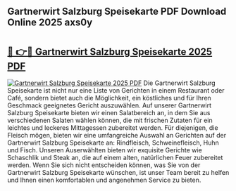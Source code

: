 ## Gartnerwirt Salzburg Speisekarte PDF Download Online 2025 axs0y

# <h2><a href="http://gc9nys.nevu.top/?p=Gartnerwirt+Salzburg+Speisekarte">🔗 👉🔴 Gartnerwirt Salzburg Speisekarte 2025 PDF</a></h2>

[![Gartnerwirt Salzburg Speisekarte 2025 PDF](https://i.imgur.com/dBaPXMq.png)](http://gc9nys.nevu.top/?p=Gartnerwirt+Salzburg+Speisekarte)
Die Gartnerwirt Salzburg Speisekarte ist nicht nur eine Liste von Gerichten in einem Restaurant oder Café, sondern bietet auch die Möglichkeit, ein köstliches und für Ihren Geschmack geeignetes Gericht auszuwählen. Auf unserer Gartnerwirt Salzburg Speisekarte bieten wir einen Salatbereich an, in dem Sie aus verschiedenen Salaten wählen können, die mit frischen Zutaten für ein leichtes und leckeres Mittagessen zubereitet werden. Für diejenigen, die Fleisch mögen, bieten wir eine umfangreiche Auswahl an Gerichten auf der Gartnerwirt Salzburg Speisekarte an: Rindfleisch, Schweinefleisch, Huhn und Fisch. Unseren Auserwählten bieten wir exquisite Gerichte wie Schaschlik und Steak an, die auf einem alten, natürlichen Feuer zubereitet werden. Wenn Sie sich nicht entscheiden können, was Sie von der Gartnerwirt Salzburg Speisekarte wünschen, ist unser Team bereit zu helfen und Ihnen einen komfortablen und angenehmen Service zu bieten.
